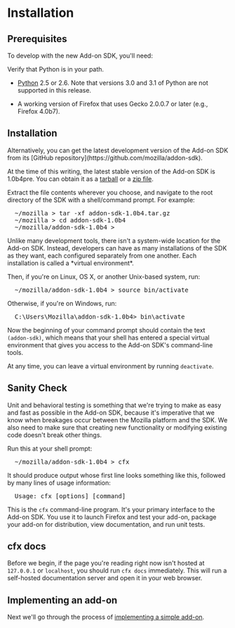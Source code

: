 # Installation #

## Prerequisites ##

To develop with the new Add-on SDK, you'll need:

<div class="aside">
Verify that Python is in your path.
</div>

* [Python](http://www.python.org/) 2.5 or 2.6. Note that versions 3.0 and 3.1
  of Python are not supported in this release.

* A working version of Firefox that uses Gecko 2.0.0.7 or later
  (e.g., Firefox 4.0b7).

## Installation ##

<span class="aside">
Alternatively, you can get the latest development version of the
Add-on SDK from its
[GitHub repository](https://github.com/mozilla/addon-sdk).
</span>

At the time of this writing, the latest stable version of the Add-on
SDK is 1.0b4pre. You can obtain it as a
[tarball](https://ftp.mozilla.org/pub/mozilla.org/labs/jetpack/jetpack-sdk-latest.tar.gz)
or a [zip file](https://ftp.mozilla.org/pub/mozilla.org/labs/jetpack/jetpack-sdk-latest.zip).

Extract the file contents wherever you choose, and navigate to the root
directory of the SDK with a shell/command prompt. For example:

<pre>
  ~/mozilla > tar -xf addon-sdk-1.0b4.tar.gz
  ~/mozilla > cd addon-sdk-1.0b4
  ~/mozilla/addon-sdk-1.0b4 >
</pre>

<span class="aside">
Unlike many development tools, there isn't a system-wide location for
the Add-on SDK. Instead, developers can have as many installations of
the SDK as they want, each configured separately from one
another. Each installation is called a *virtual environment*.
</span>

Then, if you're on Linux, OS X, or another Unix-based system, run:

<pre>
  ~/mozilla/addon-sdk-1.0b4 > source bin/activate
</pre>

Otherwise, if you're on Windows, run:

<pre>
  C:\Users\Mozilla\addon-sdk-1.0b4> bin\activate
</pre>

Now the beginning of your command prompt should contain the text
`(addon-sdk)`, which means that your shell has entered a special
virtual environment that gives you access to the Add-on SDK's
command-line tools.

At any time, you can leave a virtual environment by running
`deactivate`.

## Sanity Check ##

<span class="aside">
Unit and behavioral testing is something that
we're trying to make as easy and fast as possible in the Add-on SDK,
because it's imperative that we know when breakages occur between the
Mozilla platform and the SDK. We also need to make sure that creating
new functionality or modifying existing code doesn't break other
things.
</span>

Run this at your shell prompt:

<pre>
  ~/mozilla/addon-sdk-1.0b4 > cfx
</pre>

It should produce output whose first line looks something like this, followed by
many lines of usage information:

<pre>
  Usage: cfx [options] [command]
</pre>

This is the `cfx` command-line program.  It's your primary interface to the
Add-on SDK.  You use it to launch Firefox and test your add-on, package your
add-on for distribution, view documentation, and run unit tests.

## cfx docs ##

Before we begin, if the page you're reading right now isn't hosted at
`127.0.0.1` or `localhost`, you should run `cfx docs`
immediately. This will run a self-hosted documentation server and open
it in your web browser.

## Implementing an add-on ##

Next we'll go through the process of [implementing a
simple add-on](dev-guide/addon-development/implementing-simple-addon.html).
